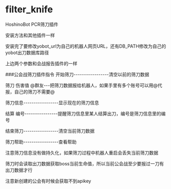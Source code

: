 # filter_knife
HoshinoBot PCR筛刀插件



安装方法和其他插件一样

安装完了要修改yobot_url为自己的机器人网页URL，还有DB_PATH修改为自己的yobot出刀数据库路径

上边两个参数和会战报告插件的一样





###公会战筛刀插件指令
开始筛刀-----------------清空以前的筛刀数据

筛刀 伤害值 @群友---把筛刀数据报给机器人，如果手里有多个账号可以用@代报，自己的筛刀不需要@

筛刀信息-----------------显示现在的筛刀信息

结算 编号----------------提醒筛刀信息里某人结算出刀，编号是筛刀信息里的编号

结束筛刀-----------------清空当前筛刀数据

筛刀帮助-----------------查看帮助

注意筛刀信息没有做持久化，如果筛刀过程中机器人重启会丢失当前筛刀数据

筛刀时会读取出刀数据获取boss当前生命值，所以当前公会战至少要报过一刀有出刀数据才行

注意新创建的公会有时候会获取不到apikey
